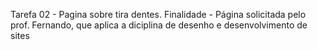 Tarefa 02 - Pagina sobre tira dentes.
Finalidade - Página solicitada pelo prof. Fernando, que aplica a diciplina de desenho e desenvolvimento de sites
